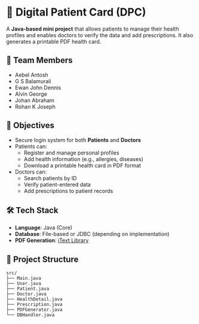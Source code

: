 
# 🏥 Digital Patient Card (DPC)

A **Java-based mini project** that allows patients to manage their health profiles and enables doctors to verify the data and add prescriptions. It also generates a printable PDF health card.

## 👥 Team Members

- Aebel Antosh  
- G S Balamurali  
- Ewan John Dennis
- Alvin George
- Johan Abraham  
- Rohan K Joseph  

## 🎯 Objectives

- Secure login system for both **Patients** and **Doctors**
- Patients can:
  - Register and manage personal profiles
  - Add health information (e.g., allergies, diseases)
  - Download a printable health card in PDF format
- Doctors can:
  - Search patients by ID
  - Verify patient-entered data
  - Add prescriptions to patient records

## 🛠️ Tech Stack

- **Language**: Java (Core)
- **Database**: File-based or JDBC (depending on implementation)
- **PDF Generation**: [iText Library](https://itextpdf.com/en)

## 📁 Project Structure

```plaintext
src/
├── Main.java
├── User.java
├── Patient.java
├── Doctor.java
├── HealthDetail.java
├── Prescription.java
├── PDFGenerator.java
└── DBHandler.java
